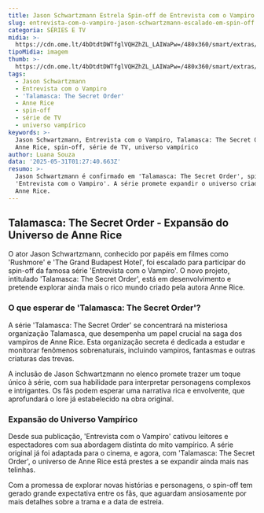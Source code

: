 ```yaml
---
title: Jason Schwartzmann Estrela Spin-off de Entrevista com o Vampiro
slug: entrevista-com-o-vampiro-jason-schwartzmann-escalado-em-spin-off
categoria: SÉRIES E TV
midia: >-
  https://cdn.ome.lt/4bDtdtDWTfglVQHZhZL_LAIWaPw=/480x360/smart/extras/conteudos/sem_titulo32.png
tipoMidia: imagem
thumb: >-
  https://cdn.ome.lt/4bDtdtDWTfglVQHZhZL_LAIWaPw=/480x360/smart/extras/conteudos/sem_titulo32.png
tags:
  - Jason Schwartzmann
  - Entrevista com o Vampiro
  - 'Talamasca: The Secret Order'
  - Anne Rice
  - spin-off
  - série de TV
  - universo vampírico
keywords: >-
  Jason Schwartzmann, Entrevista com o Vampiro, Talamasca: The Secret Order,
  Anne Rice, spin-off, série de TV, universo vampírico
author: Luana Souza
data: '2025-05-31T01:27:40.663Z'
resumo: >-
  Jason Schwartzmann é confirmado em 'Talamasca: The Secret Order', spin-off de
  'Entrevista com o Vampiro'. A série promete expandir o universo criado por
  Anne Rice.
---
```


## Talamasca: The Secret Order - Expansão do Universo de Anne Rice

O ator Jason Schwartzmann, conhecido por papéis em filmes como 'Rushmore' e 'The Grand Budapest Hotel', foi escalado para participar do spin-off da famosa série 'Entrevista com o Vampiro'. O novo projeto, intitulado 'Talamasca: The Secret Order', está em desenvolvimento e pretende explorar ainda mais o rico mundo criado pela autora Anne Rice.

### O que esperar de 'Talamasca: The Secret Order'?

A série 'Talamasca: The Secret Order' se concentrará na misteriosa organização Talamasca, que desempenha um papel crucial na saga dos vampiros de Anne Rice. Esta organização secreta é dedicada a estudar e monitorar fenômenos sobrenaturais, incluindo vampiros, fantasmas e outras criaturas das trevas.

A inclusão de Jason Schwartzmann no elenco promete trazer um toque único à série, com sua habilidade para interpretar personagens complexos e intrigantes. Os fãs podem esperar uma narrativa rica e envolvente, que aprofundará o lore já estabelecido na obra original.

### Expansão do Universo Vampírico

Desde sua publicação, 'Entrevista com o Vampiro' cativou leitores e espectadores com sua abordagem distinta do mito vampírico. A série original já foi adaptada para o cinema, e agora, com 'Talamasca: The Secret Order', o universo de Anne Rice está prestes a se expandir ainda mais nas telinhas.

Com a promessa de explorar novas histórias e personagens, o spin-off tem gerado grande expectativa entre os fãs, que aguardam ansiosamente por mais detalhes sobre a trama e a data de estreia.
